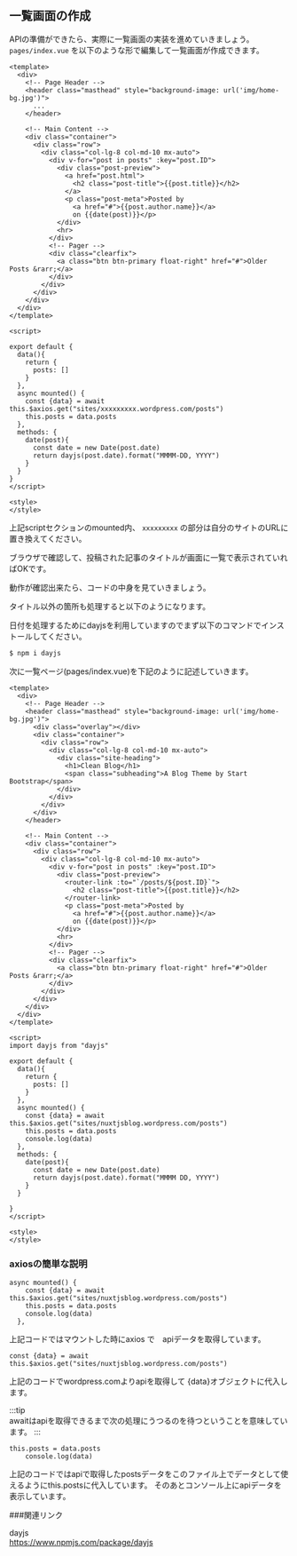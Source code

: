 ## 一覧画面の作成

APIの準備ができたら、実際に一覧画面の実装を進めていきましょう。
`pages/index.vue` を以下のような形で編集して一覧画面が作成できます。

```vue
<template>
  <div>
    <!-- Page Header -->
    <header class="masthead" style="background-image: url('img/home-bg.jpg')">
      ...
    </header>

    <!-- Main Content -->
    <div class="container">
      <div class="row">
        <div class="col-lg-8 col-md-10 mx-auto">
          <div v-for="post in posts" :key="post.ID">
            <div class="post-preview">
              <a href="post.html">
                <h2 class="post-title">{{post.title}}</h2>
              </a>
              <p class="post-meta">Posted by
                <a href="#">{{post.author.name}}</a>
                on {{date(post)}}</p>
            </div>
            <hr>
          </div>
          <!-- Pager -->
          <div class="clearfix">
            <a class="btn btn-primary float-right" href="#">Older Posts &rarr;</a>
          </div>
        </div>
      </div>
    </div>
  </div>
</template>

<script>

export default {
  data(){
    return {
      posts: []
    }
  },
  async mounted() {
    const {data} = await this.$axios.get("sites/xxxxxxxxx.wordpress.com/posts")
    this.posts = data.posts
  },
  methods: {
    date(post){
      const date = new Date(post.date) 
      return dayjs(post.date).format("MMMM-DD, YYYY")
    }
  }
}
</script>

<style>
</style>
```

上記scriptセクションのmounted内、
`xxxxxxxxx` の部分は自分のサイトのURLに置き換えてください。

ブラウザで確認して、投稿された記事のタイトルが画面に一覧で表示されていればOKです。

動作が確認出来たら、コードの中身を見ていきましょう。





タイトル以外の箇所も処理すると以下のようになります。

日付を処理するためにdayjsを利用していますのでまず以下のコマンドでインストールしてください。

```bash
$ npm i dayjs
```

次に一覧ページ(pages/index.vue)を下記のように記述していきます。

```vue
<template>
  <div>
    <!-- Page Header -->
    <header class="masthead" style="background-image: url('img/home-bg.jpg')">
      <div class="overlay"></div>
      <div class="container">
        <div class="row">
          <div class="col-lg-8 col-md-10 mx-auto">
            <div class="site-heading">
              <h1>Clean Blog</h1>
              <span class="subheading">A Blog Theme by Start Bootstrap</span>
            </div>
          </div>
        </div>
      </div>
    </header>

    <!-- Main Content -->
    <div class="container">
      <div class="row">
        <div class="col-lg-8 col-md-10 mx-auto">
          <div v-for="post in posts" :key="post.ID">
            <div class="post-preview">
              <router-link :to="`/posts/${post.ID}`">
                <h2 class="post-title">{{post.title}}</h2>
              </router-link>
              <p class="post-meta">Posted by
                <a href="#">{{post.author.name}}</a>
                on {{date(post)}}</p>
            </div>
            <hr>
          </div>
          <!-- Pager -->
          <div class="clearfix">
            <a class="btn btn-primary float-right" href="#">Older Posts &rarr;</a>
          </div>
        </div>
      </div>
    </div>
  </div>
</template>

<script>
import dayjs from "dayjs"

export default {
  data(){
    return {
      posts: []
    }
  },
  async mounted() {
    const {data} = await this.$axios.get("sites/nuxtjsblog.wordpress.com/posts")
    this.posts = data.posts
    console.log(data)
  },
  methods: {
    date(post){
      const date = new Date(post.date)
      return dayjs(post.date).format("MMMM DD, YYYY")
    }
  }

}
</script>

<style>
</style>
```

### axiosの簡単な説明

```axios
async mounted() {
    const {data} = await this.$axios.get("sites/nuxtjsblog.wordpress.com/posts")
    this.posts = data.posts
    console.log(data)
  },
```

上記コードではマウントした時にaxios で　apiデータを取得しています。



```axios
const {data} = await this.$axios.get("sites/nuxtjsblog.wordpress.com/posts")
```

上記のコードでwordpress.comよりapiを取得して {data}オブジェクトに代入します。

:::tip  
awaitはapiを取得できるまで次の処理にうつるのを待つということを意味しています。
:::


```axios
this.posts = data.posts
    console.log(data)
```

上記のコードではapiで取得したpostsデータをこのファイル上でデータとして使えるようにthis.postsに代入しています。
そのあとコンソール上にapiデータを表示しています。

###関連リンク

dayjs  
https://www.npmjs.com/package/dayjs
